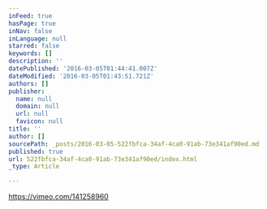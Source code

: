 ```yaml
---
inFeed: true
hasPage: true
inNav: false
inLanguage: null
starred: false
keywords: []
description: ''
datePublished: '2016-03-05T01:44:41.007Z'
dateModified: '2016-03-05T01:43:51.721Z'
authors: []
publisher:
  name: null
  domain: null
  url: null
  favicon: null
title: ''
author: []
sourcePath: _posts/2016-03-05-522fbfca-34af-4ca0-91ab-73e341af90ed.md
published: true
url: 522fbfca-34af-4ca0-91ab-73e341af90ed/index.html
_type: Article

---
```

https://vimeo.com/141258960